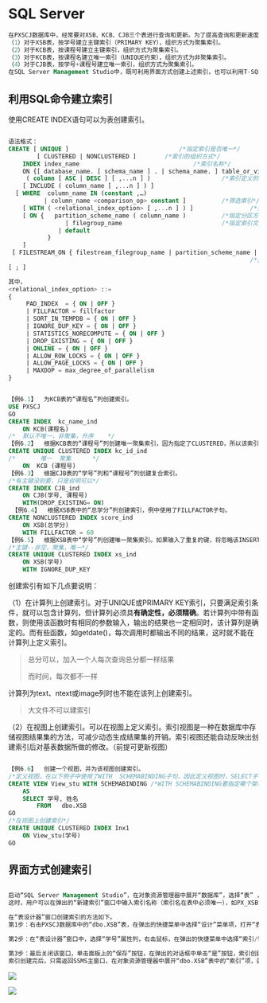 # SQL Server







```sql
在PXSCJ数据库中，经常要对XSB、KCB、CJB三个表进行查询和更新。为了提高查询和更新速度，可以考虑对三个表建立如下索引：
（1）对于XSB表，按学号建立主键索引（PRIMARY KEY），组织方式为聚集索引。
（2）对于KCB表，按课程号建立主键索引，组织方式为聚集索引。
（3）对于KCB表，按课程名建立唯一索引（UNIQUE约束），组织方式为非聚集索引。
（4）对于CJB表，按学号+课程号建立唯一索引，组织方式为聚集索引。
在SQL Server Management Studio中，既可利用界面方式创建上述索引，也可以利用T-SQL命令通过查询分析器建立索引。
```







## 利用SQL命令建立索引

使用CREATE INDEX语句可以为表创建索引。

```sql

语法格式：
CREATE [ UNIQUE ] 								/*指定索引是否唯一*/
		[ CLUSTERED | NONCLUSTERED ] 		/*索引的组织方式*/
	INDEX index_name 								/*索引名称*/
    ON {[ database_name. [ schema_name ] . | schema_name. ] table_or_view_name}
	 ( column [ ASC | DESC ] [ ,...n ] ) 					/*索引定义的依据*/
    [ INCLUDE ( column_name [ ,...n ] ) ]				
  [ WHERE  column_name IN (constant ,…) 
		  | column_name <comparison_op> constant ]			/*筛选索引*/
    [ WITH ( <relational_index_option> [ ,...n ] ) ]				/*索引选项*/
    [ ON {   partition_scheme_name ( column_name ) 			/*指定分区方案*/
         		| filegroup_name 							/*指定索引文件所在的文件组*/
      		  | default 
           }
    ]
 [ FILESTREAM_ON { filestream_filegroup_name | partition_scheme_name | "NULL" } ]
																	/*指定FILESTREAM数据的位置*/
[ ; ]

其中，
<relational_index_option> ::=
{
  	 PAD_INDEX  = { ON | OFF }
 	 | FILLFACTOR = fillfactor
	 | SORT_IN_TEMPDB = { ON | OFF }
	 | IGNORE_DUP_KEY = { ON | OFF }
	 | STATISTICS_NORECOMPUTE = { ON | OFF }
	 | DROP_EXISTING = { ON | OFF }
	 | ONLINE = { ON | OFF }
	 | ALLOW_ROW_LOCKS = { ON | OFF }
	 | ALLOW_PAGE_LOCKS = { ON | OFF }
	 | MAXDOP = max_degree_of_parallelism
}


【例6.1】  为KCB表的“课程名”列创建索引。
USE PXSCJ
GO	
CREATE INDEX  kc_name_ind 
	ON KCB(课程名)
/*	默认不唯一，非聚集，升序    */
【例6.2】  根据KCB表的“课程号”列创建唯一聚集索引，因为指定了CLUSTERED，所以该索引将对磁盘上的数据进行物理排序。 
CREATE UNIQUE CLUSTERED INDEX kc_id_ind 
/*       唯一  聚集      */
 	ON  KCB (课程号)
【例6.3】  根据CJB表的“学号”列和“课程号”列创建复合索引。
/*有主键没别要，只是说明可以*/
CREATE INDEX CJB_ind
	ON CJB(学号, 课程号)
	WITH(DROP_EXISTING= ON)
 【例6.4】  根据XSB表中的“总学分”列创建索引，例中使用了FILLFACTOR子句。
CREATE NONCLUSTERED INDEX score_ind 
	ON XSB(总学分)
	WITH FILLFACTOR = 60
【例6.5】  根据XSB表中“学号”列创建唯一聚集索引。如果输入了重复的键，将忽略该INSERT或UPDATE语句。
/*主键--非空，聚集，唯一*/
CREATE UNIQUE CLUSTERED INDEX xs_ind 
	ON XSB(学号)
	WITH IGNORE_DUP_KEY


```

创建索引有如下几点要说明：

（1）在计算列上创建索引。对于UNIQUE或PRIMARY KEY索引，只要满足索引条件，就可以包含计算列，但计算列必须具**有确定性，必须精确**。若计算列中带有函数，则使用该函数时有相同的参数输入，输出的结果也一定相同时，该计算列是确定的。而有些函数，如getdate()，每次调用时都输出不同的结果，这时就不能在计算列上定义索引。

> 总分可以，加入一个人每次查询总分都一样结果
>
> 而时间，每次都不一样

计算列为text、ntext或image列时也不能在该列上创建索引。

> 大文件不可以建索引

（2）在视图上创建索引。可以在视图上定义索引。索引视图是一种在数据库中存储视图结果集的方法，可减少动态生成结果集的开销。索引视图还能自动反映出创建索引后对基表数据所做的修改。（前提可更新视图）

```sql

【例6.6】  创建一个视图，并为该视图创建索引。
/*定义视图，在以下例子中使用了WITH  SCHEMABINDING子句，因此定义视图时，SELECT子句中表名必须为“架构名.表名”的形式*/
CREATE VIEW View_stu WITH SCHEMABINDING /*WITH SCHEMABINDING要指定哪个架构哪个表*/
	AS 
	SELECT 学号, 姓名
		FROM   dbo.XSB
GO
/*在视图上创建索引*/
CREATE UNIQUE CLUSTERED INDEX Inx1 
	ON View_stu(学号)
GO

```











## 界面方式创建索引

```sql

启动“SQL Server Management Studio”，在对象资源管理器中展开“数据库”，选择“表” ，右击其中的“索引”项，在弹出的快捷菜单上选择“新建索引(N)…”菜单项。
这时，用户可以在弹出的“新建索引”窗口中输入索引名称（索引名在表中必须唯一），如PX_XSB，选择索引类型为“聚集”，勾选“唯一”复选框，单击新建索引窗口的“添加”按钮，在弹出的“选择要添加到索引键的表列”窗口（如图6.1所示）中选择要添加的列，添加完毕后，单击“确定”按钮，在主界面中为索引键列设置相关的属性，单击“确定”按钮，即完成索引的创建工作。

在“表设计器”窗口创建索引的方法如下。
第1步：右击PXSCJ数据库中的“dbo.XSB”表，在弹出的快捷菜单中选择“设计”菜单项，打开“表设计器”窗口。

第2步：在“表设计器”窗口中，选择“学号”属性列，右击鼠标，在弹出的快捷菜单中选择“索引/键”菜单项。在打开的“索引/键”窗口中单击“添加”按钮，并在右边的“标识”属性区域的“名称”一栏中确定新索引的名称（用系统默认的名或重新取名）。在右边的常规属性区域中的“列”一栏后面单击“ ”按钮，可以修改要创建索引的列。如果将“是唯一的”一栏设定为“是”则表示索引是唯一索引。在“表设计器”栏下的“创建为聚集的”选项中，可以设置是否创建为聚集索引，由于XSB表中已经存在聚集索引，所以这里的这个选项不可修改，如图6.2所示。

第3步：最后关闭该窗口，单击面板上的“保存”按钮，在弹出的对话框中单击“是”按钮，索引创建即完成。
索引创建完后，只需返回SSMS主窗口，在对象资源管理器中展开“dbo.XSB”表中的“索引”项，就可以查看已建立的索引。其他索引的创建方法与之类似。
```

![](https://img1.zlogs.net/20/20200117223741.png)

![](https://img1.zlogs.net/20/20200117223742.png)





























